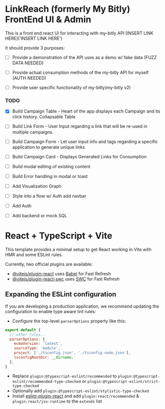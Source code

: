 # LinkReach (formerly My Bitly) FrontEnd UI & Admin

This is a front end react UI for interacting with my-bitly API [INSERT LINK HERE]('INSERT LINK HERE')

It should provide 3 purposes:
- [ ] Provide a demonstration of the API uses as a demo w/ fake data (FUZZ DATA NEEDED)
- [ ] Provide actual consumption methods of the my-bitly API for myself (AUTH NEEDED)
- [ ] Provide user specific functionality of my-bitly(my-bitly v2)



### TODO
- [x] Build Campaign Table - Heart of the app displays each Campaign and its click history. Collapsable Table
- [ ] Build Link Form - User Input  regarding a link that will be re-used in multiple campaigns. 
- [ ] Build Campaign Form - Let user input info and tags regarding a specific application to generate unique links
- [ ] Build Campaign Card - Displays Generated Links for Consumption
- [ ] Build modal editing of existing content
- [ ] Build Error handling in modal or toast
- [ ] Add Visualization Graph
- [ ] Style into a flow w/ Auth add navbar
- [ ] Add Auth
- [ ] Add backend or mock SQL



# React + TypeScript + Vite

This template provides a minimal setup to get React working in Vite with HMR and some ESLint rules.

Currently, two official plugins are available:

- [@vitejs/plugin-react](https://github.com/vitejs/vite-plugin-react/blob/main/packages/plugin-react/README.md) uses [Babel](https://babeljs.io/) for Fast Refresh
- [@vitejs/plugin-react-swc](https://github.com/vitejs/vite-plugin-react-swc) uses [SWC](https://swc.rs/) for Fast Refresh

## Expanding the ESLint configuration

If you are developing a production application, we recommend updating the configuration to enable type aware lint rules:

- Configure the top-level `parserOptions` property like this:

```js
export default {
  // other rules...
  parserOptions: {
    ecmaVersion: 'latest',
    sourceType: 'module',
    project: ['./tsconfig.json', './tsconfig.node.json'],
    tsconfigRootDir: __dirname,
  },
}
```

- Replace `plugin:@typescript-eslint/recommended` to `plugin:@typescript-eslint/recommended-type-checked` or `plugin:@typescript-eslint/strict-type-checked`
- Optionally add `plugin:@typescript-eslint/stylistic-type-checked`
- Install [eslint-plugin-react](https://github.com/jsx-eslint/eslint-plugin-react) and add `plugin:react/recommended` & `plugin:react/jsx-runtime` to the `extends` list

